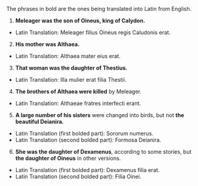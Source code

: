 The phrases in bold are the ones being translated into Latin from English.


1. **Meleager was the son of Oineus, king of Calydon.**
- Latin Translation: Meleager filius Oineus regis Caludonis erat.


2. **His mother was Althaea.**
- Latin Translation: Althaea mater eius erat.


3. **That woman was the daughter of Thestius.**
- Latin Translation: Illa mulier erat filia Thestii.


4. **The brothers of Althaea were killed** by Meleager.
- Latin Translation: Althaeae fratres interfecti erant.


5. **A large number of his sisters** were changed into birds, but not **the beautiful Deianira.**
- Latin Translation (first bolded part): Sororum numerus.
- Latin Translation (second bolded part): Formosa Deianira.


6. **She was the daughter of Dexamenus**, according to some stories, but **the daughter of Oineus** in other versions.
- Latin Translation (first bolded part): Dexamenus filia erat.
- Latin Translation (second bolded part): Filia Oinei.
